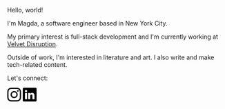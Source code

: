 Hello, world! 

I'm Magda, a software engineer based in New York City.

My primary interest is full-stack development and I'm currently working at [Velvet Disruption](https://velvetdisruption.com).

Outside of work, I'm interested in literature and art. I also write and make tech-related content.

Let's connect:

[![Instagram](https://github.com/magdhamilt/magdhamilt/blob/master/images/instagram.svg)](https://www.instagram.com/mhamilton.py/)
[![Instagram](https://github.com/magdhamilt/magdhamilt/blob/master/images/linkedin.svg)](https://www.linkedin.com/in/magdalenahamilton/)
